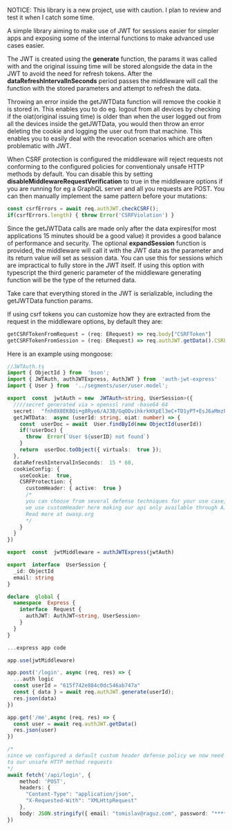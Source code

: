 NOTICE: This library is a new project, use with caution. I plan to review and test it
when I catch some time.

A simple library aiming to make use of JWT for sessions easier for simpler apps and exposing some of the internal functions to make advanced use cases easier.

The JWT is created using the **generate** function, the params it was called with and the original issuing time will be stored alongside the data in the JWT to avoid the need for refresh tokens. After the **dataRefreshIntervalInSeconds** period passes the middleware will call the function with the stored parameters and attempt to refresh the data. 

Throwing an error inside the getJWTData function will remove the cookie it is stored in. This enables you to do eg. logout from all devices by checking if the oiat(original issuing time) is older than when the user logged out from all the devices inside the getJWTData, you would then throw an error deleting the cookie and logging the user out from that machine. This enables you to easily deal with the revocation scenarios which are often problematic with JWT.

When CSRF protection is configured the middleware will reject requests not conforming to the configured policies for conventionaly unsafe HTTP methods by default. You can disable this by setting **disableMiddlewareRequestVerification** to true in the middleware options if you are running for eg a GraphQL server and all you requests are POST. You can then manually implement
the same pattern before your mutations:

```ts
const csrfErrors = await req.authJWT.checkCSRF();
if(csrfErrors.length) { throw Error('CSRFViolation') }
```

Since the getJWTData calls are made only after the data expires(for most applications 15 minutes should be a good value) it provides a good balance of performance and security. The optional **expandSession** function is provided, the middleware will call it with the JWT data as the parameter and its return value will set as session data. You can use this for sessions which are impractical to fully store in the JWT itself. If using this option with typescript the third generic parameter of the middleware generating function will be the type of the returned data.

Take care that everything stored in the JWT is serializable, including the getJWTData function params.

If using csrf tokens you can customize how they are extracted from the request in the middleware options, by default they are:
```ts
getCSRFTokenFromRequest = (req: ERequest) => req.body["CSRFToken"]
getCSRFTokenFromSession = (req: ERequest) => req.authJWT.getData().CSRFToken
```

Here is an example using mongoose:

```ts
//JWTAuth.ts
import { ObjectId } from  'bson';
import { JWTAuth, authJWTExpress, AuthJWT } from  'auth-jwt-express'
import { User } from  '../segments/user/user.model';

export  const  jwtAuth = new  JWTAuth<string, UserSession>({
  ////secret generated via > openssl rand -base64 64
  secret:  "fnh0X8EK8Qi+g8Rye6/AJ3B/GqODvihkrkHXpEl3eC+TD1yPT+EsJ6aMmzF8bFmSnhjQGjFMGAsTdHHnjDxH6Q==",
  getJWTData:  async (userId: string, oiat: number) => {
    const  userDoc = await  User.findById(new ObjectId(userId))
    if(!userDoc) {
      throw  Error(`User ${userID} not found`)
    }
    return  userDoc.toObject({ virtuals:  true });
  },
  dataRefreshIntervalInSeconds:  15 * 60,
  cookieConfig: {
    useCookie:  true,
    CSRFProtection: {
      customHeader: { active:  true }
      /* 
      you can choose from several defense techniques for your use case, 
      we use customHeader here making our api only available through AJAX calls
      Read more at owasp.org
      */
    }
  }
})

export  const  jwtMiddleware = authJWTExpress(jwtAuth)

export  interface  UserSession {
  _id: ObjectId
  email: string
}

declare  global {
  namespace  Express {
    interface  Request {
      authJWT: AuthJWT<string, UserSession>
    }
  }
}
```

```ts
...express app code

app.use(jwtMiddleware)

app.post('/login', async (req, res) => {
  ...auth logic
  const userId = "615f742e884c0dc546ab747a"
  const { data } = await req.authJWT.generate(userId);
  res.json(data)
})

app.get('/me',async (req, res) => {
  const user = await req.authJWT.getData()
  res.json(user)
})
```
```ts
/*
since we configured a default custom header defense policy we now need to add the header 
to our unsafe HTTP method requests
*/
await fetch('/api/login', {
    method: 'POST',
    headers: {
      "Content-Type": "application/json",
      "X-Requested-With": "XMLHttpRequest"
    },
    body: JSON.stringify({ email: "tomislav@raguz.com", password: "********" })
})
```
